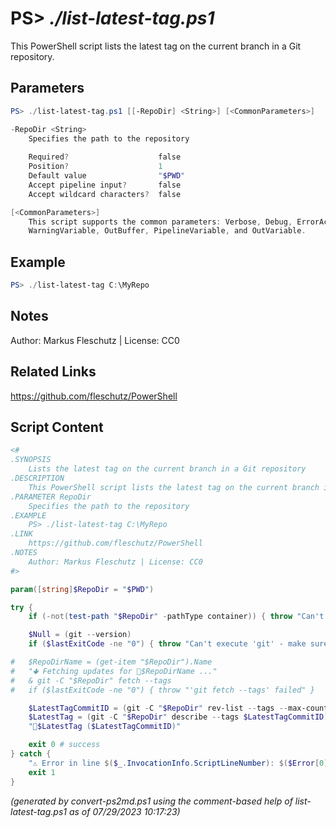PS> *./list-latest-tag.ps1*
====================

This PowerShell script lists the latest tag on the current branch in a Git repository.

Parameters
----------
```powershell
PS> ./list-latest-tag.ps1 [[-RepoDir] <String>] [<CommonParameters>]

-RepoDir <String>
    Specifies the path to the repository
    
    Required?                    false
    Position?                    1
    Default value                "$PWD"
    Accept pipeline input?       false
    Accept wildcard characters?  false

[<CommonParameters>]
    This script supports the common parameters: Verbose, Debug, ErrorAction, ErrorVariable, WarningAction, 
    WarningVariable, OutBuffer, PipelineVariable, and OutVariable.
```

Example
-------
```powershell
PS> ./list-latest-tag C:\MyRepo

```

Notes
-----
Author: Markus Fleschutz | License: CC0

Related Links
-------------
https://github.com/fleschutz/PowerShell

Script Content
--------------
```powershell
<#
.SYNOPSIS
	Lists the latest tag on the current branch in a Git repository
.DESCRIPTION
	This PowerShell script lists the latest tag on the current branch in a Git repository.
.PARAMETER RepoDir
	Specifies the path to the repository
.EXAMPLE
	PS> ./list-latest-tag C:\MyRepo
.LINK
	https://github.com/fleschutz/PowerShell
.NOTES
	Author: Markus Fleschutz | License: CC0
#>

param([string]$RepoDir = "$PWD")

try {
	if (-not(test-path "$RepoDir" -pathType container)) { throw "Can't access directory: $RepoDir" }

	$Null = (git --version)
	if ($lastExitCode -ne "0") { throw "Can't execute 'git' - make sure Git is installed and available" }

#	$RepoDirName = (get-item "$RepoDir").Name
#	"🢃 Fetching updates for 📂$RepoDirName ..."
#	& git -C "$RepoDir" fetch --tags
#	if ($lastExitCode -ne "0") { throw "'git fetch --tags' failed" }

	$LatestTagCommitID = (git -C "$RepoDir" rev-list --tags --max-count=1)
	$LatestTag = (git -C "$RepoDir" describe --tags $LatestTagCommitID)
	"🔖$LatestTag ($LatestTagCommitID)"

	exit 0 # success
} catch {
	"⚠️ Error in line $($_.InvocationInfo.ScriptLineNumber): $($Error[0])"
	exit 1
}
```

*(generated by convert-ps2md.ps1 using the comment-based help of list-latest-tag.ps1 as of 07/29/2023 10:17:23)*
